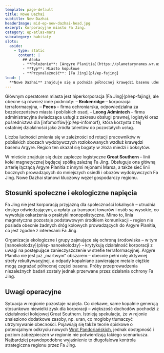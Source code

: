 ```yaml
---
template: page-default
title: Nowe Dazhai
subtitle: New Dazhai
headerImage: mid-ep-new-dazhai-head.jpg
excerpt: Korporacyjne miasto Fa Jing.
category: ep-atlas-mars
subcategory: habitaty
slots:
  aside:
    - type: static
      content: |
        ## Aśoka
        - **Położenie**: [Argyre Planitia](https://planetarynames.wr.usgs.gov/Feature/371) ([Mars]{pl/ep-atlas-mars})
        - **Typ**: Miasto kopułowe
        - **Przynależność**: [Fa Jing]{pl/ep-fajing}
lead: |
  **Nowe Dazhai** znajduje się u podnóża północnej krawędzi basenu uderzeniowego [Argyre Planitia](https://planetarynames.wr.usgs.gov/Feature/371) i pełni funkcję klasycznego [miasta korporacyjnego](https://en.wikipedia.org/wiki/Company_town). Liczy około 350 000 mieszkańców, którzy żyją pod dużą stałą kopułą o średnicy 800 metrów, kilkoma mniejszymi kopułami ciśnieniowymi (po 100 metrów), a także w prefabrykowanych modułach, kontenerach mieszkalnych i zabudowie tymczasowej.
---
```


Głównym operatorem miasta jest hiperkorporacja [Fa Jing]{pl/ep-fajing}, ale obecne są również inne podmioty:
– **Brokenridge** – korporacja terraformacyjna,
– **Pecos** – firma ochroniarska, odpowiedzialna za bezpieczeństwo miasta i pobliskich osad,
– **Leong Admintech** – firma administracyjna świadcząca usługi z zakresu obsługi prawnej, logistyki oraz pośrednictwa dla [infomorfów]{pl/ep-infomorf}, która korzysta z tej ostatniej działalności jako źródła talentów do pozostałych usług.

Liczba ludności zmienia się w zależności od rotacji pracowników w pobliskich obozach wydobywczych rozlokowanych wzdłuż krawędzi basenu Argyre. Region ten okazał się bogaty w złoża miedzi i boksytów.

W mieście znajduje się duże zaplecze logistyczne **Great Southern** – linii kolei magnetycznej będącej spółką zależną Fa Jing. Obsługuje ona główną arterię łączącą Argyre Planitia z innymi rejonami Marsa, a także sieć linii bocznych prowadzących do mniejszych osiedli i obozów wydobywczych Fa Jing. Nowe Dazhai stanowi kluczowy węzeł gospodarczy regionu.

## Stosunki społeczne i ekologiczne napięcia
Fa Jing nie jest korporacją przyjazną dla społeczności lokalnych – utrudnia dostęp odwiedzającym, a opłaty za transport towarów i osób są wysokie, co wywołuje oskarżenia o praktyki monopolistyczne. Mimo to, linia magnetyczna pozostaje podstawowym środkiem komunikacji – region nie posiada obecnie żadnych dróg kołowych prowadzących do Argyre Planitia, co jest zgodne z interesami Fa Jing.

Organizacje ekologiczne i grupy zajmujące się ochroną środowiska – w tym [nanoekolodzy]{pl/ep-nanoekolodzy} – krytykują działalność korporacji z uwagi na postępujące zanieczyszczenie w strefie terraformacyjnej. Argyre Planitia nie jest już „martwym” obszarem – obecnie pełni rolę aktywnej strefy rekultywacyjnej, a odpady kopalniane zawierające metale ciężkie mogą zagrażać północnej części basenu. Próby przeprowadzenia niezależnych badań zostały jednak przerwane przez działania ochrony Fa Jing.

## Uwagi operacyjne
Sytuacja w regionie pozostaje napięta. Co ciekawe, same kopalnie generują stosunkowo niewielki zysk dla korporacji – większość dochodów pochodzi z działalności kolejowej Great Southern. Istnieją spekulacje, że w rejonie znaleziono dodatkowe zasoby, np. uran, co mogłoby tłumaczyć utrzymywanie obecności. Pojawiają się także teorie spiskowe o potencjalnym odkryciu nowych [Wrót Pandoriańskich](#), jednak dostępność i poziom zabezpieczeń w regionie nie potwierdzają takiego scenariusza. Najbardziej prawdopodobne wyjaśnienie to długofalowa kontrola strategiczna regionu przez Fa Jing.
